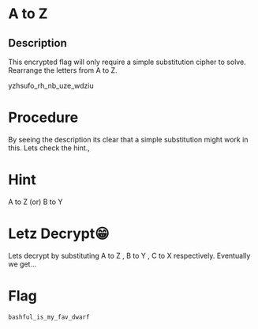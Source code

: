 # A to Z 

## Description 

This encrypted flag will only require a simple substitution cipher to solve. Rearrange the letters from A to Z.

yzhsufo_rh_nb_uze_wdziu

# Procedure

By seeing the description its clear that a simple substitution might work in this. Lets check the hint.,

# Hint 

A to Z (or) B to Y 

# Letz Decrypt😁

Lets decrypt by substituting A to Z , B to Y , C to X respectively. Eventually we get...

# Flag 

```
bashful_is_my_fav_dwarf
```
